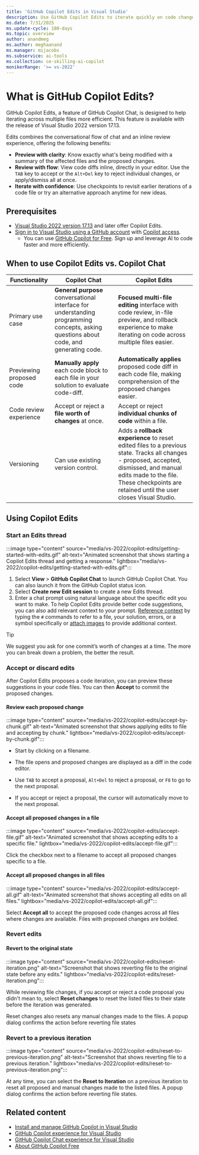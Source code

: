 ```yaml
---
title: 'GitHub Copilot Edits in Visual Studio'
description: Use GitHub Copilot Edits to iterate quickly on code changes across multiple files in Visual Studio version 17.13 and later.
ms.date: 7/31/2025
ms.update-cycle: 180-days
ms.topic: overview
author: anandmeg
ms.author: meghaanand
ms.manager: mijacobs
ms.subservice: ai-tools
ms.collection: ce-skilling-ai-copilot
monikerRange: '>= vs-2022'
---
```

# What is GitHub Copilot Edits?

GitHub Copilot Edits, a feature of GitHub Copilot Chat, is designed to help iterating across multiple files more efficient. This feature is available with the release of Visual Studio 2022 version 17.13.

Edits combines the conversational flow of chat and an inline review experience, offering the following benefits:
- **Preview with clarity**: Know exactly what's being modified with a summary of the affected files and the proposed changes.
- **Review with flow**: View code diffs inline, directly in your editor. Use the `TAB` key to accept or the `Alt+Del` key to reject individual changes, or apply/dismiss all at once.
- **Iterate with confidence**: Use checkpoints to revisit earlier iterations of a code file or try an alternative approach anytime for new ideas.

## Prerequisites
+ [Visual Studio 2022 version 17.13](/visualstudio/releases/2022/release-history) and later offer Copilot Edits.
+ [Sign in to Visual Studio using a GitHub account](work-with-github-accounts.md) with [Copilot access](https://docs.github.com/en/copilot/about-github-copilot/what-is-github-copilot#getting-access-to-copilot). <br/>
    + You can use [GitHub Copilot for Free](copilot-free-plan.md). Sign up and leverage AI to code faster and more efficiently.

## When to use Copilot Edits vs. Copilot Chat


|   Functionality   | Copilot Chat | Copilot Edits |
| ------------- | ------------- | ------------- |
| Primary use case | **General purpose** conversational interface for understanding programming concepts, asking questions about code, and generating code. | **Focused multi-file editing** interface with code review, in-file preview, and rollback experience to make iterating on code across multiple files easier. |
| Previewing proposed code | **Manually apply** each code block to each file in your solution to evaluate code-diff. | **Automatically applies** proposed code diff in each code file, making comprehension of the proposed changes easier.|
| Code review experience | Accept or reject a **file worth of changes** at once. | Accept or reject **individual chunks of code** within a file. |
| Versioning | Can use existing version control. | Adds a **rollback experience** to reset edited files to a previous state. Tracks all changes - proposed, accepted, dismissed, and manual edits made to the file. These checkpoints are retained until the user closes Visual Studio. |

## Using Copilot Edits

### Start an Edits thread

:::image type="content" source="media/vs-2022/copilot-edits/getting-started-with-edits.gif" alt-text="Animated screenshot that shows starting a Copilot Edits thread and getting a response." lightbox="media/vs-2022/copilot-edits/getting-started-with-edits.gif":::

1.	Select **View** > **GitHub Copilot Chat** to launch GitHub Copilot Chat. You can also launch it from the GitHub Copilot status icon.
2.	Select **Create new Edit session** to create a new Edits thread.
3.	Enter a chat prompt using natural language about the specific edit you want to make. To help Copilot Edits provide better code suggestions, you can also add relevant context to your prompt. [Reference context](copilot-chat-context-references.md#reference-context) by typing the `#` commands to refer to a file, your solution, errors, or a symbol specifically or [attach images](copilot-chat-context-references.md#attach-images) to provide additional context.

> [!TIP]
> We suggest you ask for one commit’s worth of changes at a time. The more you can break down a problem, the better the result.

### Accept or discard edits

After Copilot Edits proposes a code iteration, you can preview these suggestions in your code files. You can then **Accept** to commit the proposed changes.

#### Review each proposed change

:::image type="content" source="media/vs-2022/copilot-edits/accept-by-chunk.gif" alt-text="Animated screenshot that shows applying edits to file and accepting by chunk." lightbox="media/vs-2022/copilot-edits/accept-by-chunk.gif":::

+ Start by clicking on a filename.
+ The file opens and proposed changes are displayed as a diff in the code editor.

+ Use `TAB` to accept a proposal, `Alt+Del` to reject a proposal, or `F8` to go to the next proposal.

+ If you accept or reject a proposal, the cursor will automatically move to the next proposal.

#### Accept all proposed changes in a file

:::image type="content" source="media/vs-2022/copilot-edits/accept-file.gif" alt-text="Animated screenshot that shows accepting edits to a specific file." lightbox="media/vs-2022/copilot-edits/accept-file.gif":::


Click the checkbox next to a filename to accept all proposed changes specific to a file.

#### Accept all proposed changes in all files

:::image type="content" source="media/vs-2022/copilot-edits/accept-all.gif" alt-text="Animated screenshot that shows accepting all edits on all files." lightbox="media/vs-2022/copilot-edits/accept-all.gif":::

Select **Accept all** to accept the proposed code changes across all files where changes are available. Files with proposed changes are bolded.

### Revert edits

#### Revert to the original state

:::image type="content" source="media/vs-2022/copilot-edits/reset-iteration.png" alt-text="Screenshot that shows reverting file to the original state before any edits." lightbox="media/vs-2022/copilot-edits/reset-iteration.png":::

While reviewing file changes, if you accept or reject a code proposal you didn't mean to, select **Reset changes** to reset the listed files to their state before the iteration was generated.

Reset changes also resets any manual changes made to the files.
A popup dialog confirms the action before reverting file states

### Revert to a previous iteration

:::image type="content" source="media/vs-2022/copilot-edits/reset-to-previous-iteration.png" alt-text="Screenshot that shows reverting file to a previous iteration." lightbox="media/vs-2022/copilot-edits/reset-to-previous-iteration.png":::


At any time, you can select the **Reset to Iteration** on a previous iteration to reset all proposed and manual changes made to the listed files.
A popup dialog confirms the action before reverting file states.

## Related content

- [Install and manage GitHub Copilot in Visual Studio](visual-studio-github-copilot-install-and-states.md)
- [GitHub Copilot experience for Visual Studio](visual-studio-github-copilot-extension.md)
- [GitHub Copilot Chat experience for Visual Studio](visual-studio-github-copilot-chat.md)
- [About GitHub Copilot Free](https://aka.ms/ghdocscopilotfreepage)

